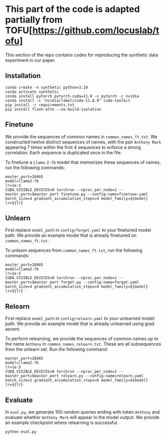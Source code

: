 # This part of the code is adapted partially from TOFU[https://github.com/locuslab/tofu]

This section of the repo contains codes for reproducing the synthetic data experiment in our paper.

## Installation

```
conda create -n synthetic python=3.10
conda activate synthetic
conda install pytorch pytorch-cuda=11.8 -c pytorch -c nvidia
conda install -c "nvidia/label/cuda-11.8.0" cuda-toolkit
pip install -r requirements.txt
pip install flash-attn --no-build-isolation
```

## Finetune

We provide the sequences of common names in `common_names_ft.txt`. We constructed twelve distinct sequences of names, with the pair `Anthony Mark` appearing 7 times within the first 4 sequences to enforce a strong correlation. Each sequence is duplicated once in the file.

To finetune a `Llama-2-7b` model that memorizes these sequences of names, run the following commands:
```
master_port=26665
model=llama2-7b
lr=1e-5
CUDA_VISIBLE_DEVICES=0 torchrun --nproc_per_node=1 --master_port=$master_port finetune.py --config-name=finetune.yaml batch_size=4 gradient_accumulation_steps=4 model_family=${model} lr=${lr}
```

## Unlearn

First replace `model_path` in `config/forget.yaml` to your finetuned model path. We provide an example model that is already finetuned on `common_names_ft.txt`. 

To unlearn sequences from `common_names_ft.txt`, run the following commands:
```
master_port=26665
model=llama2-7b
lr=1e-5
CUDA_VISIBLE_DEVICES=0 torchrun --nproc_per_node=1 --master_port=$master_port forget.py --config-name=forget.yaml batch_size=4 gradient_accumulation_steps=4 model_family=${model} lr=${lr}
```

## Relearn

First replace `model_path` in `config/relearn.yaml` to your unlearned model path. We provide an example model that is already unlearned using grad ascent. 

To perform relearning, we provide the sequences of common names up to the name `Anthony` in `common_names_relearn.txt`. These are all subsequences from the unlearn set. Run the following command:
```
master_port=26665
model=llama2-7b
lr=1e-5
CUDA_VISIBLE_DEVICES=0 torchrun --nproc_per_node=1 --master_port=$master_port relearn.py --config-name=relearn.yaml batch_size=2 gradient_accumulation_steps=8 model_family=${model} lr=${lr}
```

## Evaluate

In `eval.py`, we generate 100 random queries ending with token `Anthony` and evaluate whether `Anthony Mark` will appear in the model output. We provide an example checkpoint where relearning is successful.
```
python eval.py
```
